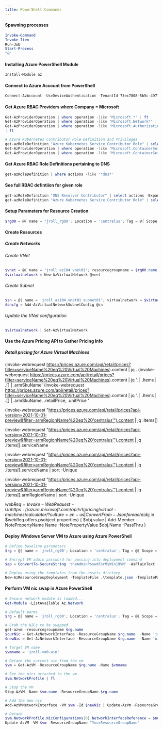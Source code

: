 ```yaml
---
title: PowerShell Commands
---
```

#### Spawning processes

```powershell
Invoke-Command
Invoke-Item
Run-Job
Start-Process
"&"
```
#### Installing Azure PowerShell Module
```powershell
Install-Module az
```

#### Connect to Azure Account from PowerShell
```powershell
Connect-AzAccount -UseDeviceAuthentication -TenantId 73ec7808-5b5c-4971-b28c-663b15f02e0b
```
#### Get Azure RBAC Providers where Company = Microsoft
```powershell
Get-AzProviderOperation | where operation -like 'Microsoft.*' | ft
Get-AzProviderOperation | where operation -like 'Microsoft.Network*' | ft
Get-AzProviderOperation | where operation -like 'Microsoft.Authorization/*read' 
| ft

# Azure Kubernetes Contributor Role Definition and Privileges
get-azRoleDefinition "Azure Kubernetes Service Contributor Role" | select actions -ExpandProperty actions -Unique
Get-AzProviderOperation | where operation -like 'Microsoft.ContainerService/managedClusters/*'
Get-AzProviderOperation | where operation -like 'Microsoft.ContainerService/managedClusters/*write' | ft
```
#### Get Azure RBAC Role Definitions pertaining to DNS
```powershell
get-azRoleDefinition | where actions -like '*dns*'   
```

#### See full RBAC defintiion for given role
```powershell
get-azRoleDefinition "DNS Resolver Contributor" | select actions -ExpandProperty actions
get-azRoleDefinition "Azure Kubernetes Service Contributor Role" | select actions -ExpandProperty actions -Unique
```
#### Setup Parameters for Resource Creation
```powershell
$rg00 = @{ name = 'jroll_rg00'; Location = 'centralus'; Tag = @{ Scope = 'Dev'; Users = 'jroll@kforce.com,'; Subject = 'az-104' } }
```

#### Create Resources
##### Create Networks
###### Create VNet
```powershell
$vnet = @{ name = 'jroll_az104_vnet01'; resourcegroupname = $rg00.name; location = $rg00.location; tag = $rg00.tag; addressprefix = '10.0.0.0/16' }
$virtualnetwork = New-AzVirtualNetwork @vnet 
```
###### Create Subnet
```powershell
$sn = @{ name = 'jroll_az104_vnet01_subnet01'; virtualnetwork = $virtualnetwork; addressprefix = '10.0.0.0/24' }
$sncfg = Add-AzVirtualNetworkSubnetConfig @sn
```
###### Update the VNet configuration
```powershell
$virtualnetwork | Set-AzVirtualNetwork
```

#### Use the Azure Pricing API to Gather Pricing Info
##### Retail pricing for Azure Virtual Machines
(invoke-webrequest https://prices.azure.com/api/retail/prices?filter=serviceName%20eq%20Virtual%20Machines).content | jq .
(invoke-webrequest https://prices.azure.com/api/retail/prices?filter=serviceName%20eq%20Virtual%20Machines).content | jq '. | .Items | .[] | .armSkuName'
(invoke-webrequest https://prices.azure.com/api/retail/prices?filter=serviceName%20eq%20Virtual%20Machines).content | jq '. | .Items | .[] |  .armSkuName, .retailPrice, .unitPrice '

(invoke-webrequest "https://prices.azure.com/api/retail/prices?api-version=2021-10-01-preview&filter=armRegionName%20eq%20'centralus'").content | jq .Items[]

(invoke-webrequest "https://prices.azure.com/api/retail/prices?api-version=2021-10-01-preview&filter=armRegionName%20eq%20'centralus'").content | jq .Items[].serviceName

(invoke-webrequest "https://prices.azure.com/api/retail/prices?api-version=2021-10-01-preview&filter=armRegionName%20eq%20'centralus'").content | jq .Items[].serviceName | sort -Unique

(invoke-webrequest "https://prices.azure.com/api/retail/prices?api-version=2021-10-01-preview&filter=armRegionName%20eq%20'centralus'").content | jq .Items[].armRegionName | sort -Unique 

$webReq = Invoke-WebRequest -Uri https://azure.microsoft.com/api/v1/pricing/virtual-machines/calculator/?culture=en-us | ConvertFrom-Json
foreach($obj in $webReq.offers.psobject.properties)
{
    $obj.value | Add-Member -NotePropertyName Name -NotePropertyValue $obj.Name -PassThru
}

#### Deploy Windows Server VM to Azure using Azure PowerShell
```powershell
# Define baseline parameters
$rg = @{ name = 'jroll_rg00'; Location = 'centralus'; Tag = @{ Scope = 'Dev'; Users = 'jroll@kforce.com,'} }

# Encrypt VM admin password for passing into deployment command
$ap = ConvertTo-SecureString 'theAdminPsswdForMyWin19VM' -AsPlainText -force

# Deploy using the templates from the assets diretory
New-AzResourceGroupDeployment -TemplateFile .\template.json -TemplateParameterFile .\parameters.json -Location $rg.Location -adminPassword $ap -ResourceGe .\template.json -TeroupName $rg.name
```

#### Perform VM nic swap in Azure PowerShell
```powershell
# Ensure network module is loaded...
Get-Module -ListAvailable Az.Network

# Default parms
$rg = @{ name = 'jroll_rg00'; Location = 'centralus'; Tag = @{ Scope = 'Dev'; Users = 'jroll@kforce.com,'} }

# Grab the NICs to be swapped
get-azvm -resourcegroupname $rg.name
$curNic = Get-AzNetworkInterface -ResourceGroupName $rg.name  -Name 'jroll-vm0-win633_z2'
$newNic = Get-AzNetworkInterface -ResourceGroupName $rg.name  -Name 'nic0'

# Target VM name
$vmname = 'jroll-vm0-win'

# Detach the current nic from the vm
$vm = Get-AzVM -ResourceGroupName $rg.name -Name $vmname

# See the nics attached to the vm
$vm.NetworkProfile | fl

# Stop the VM
Stop-AzVM -Name $vm.name -ResourceGroupName $rg.name

# Add the new nic
Add-AzVMNetworkInterface -VM $vm -Id $newNic | Update-AzVm -ResourceGroupName $rg.name

# Detach
$vm.NetworkProfile.NicConfigurations[0].NetworkInterfaceReference = $null
Update-AzVM -VM $vm -ResourceGroupName "YourResourceGroupName"


```